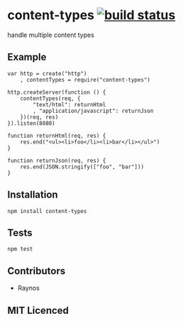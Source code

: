 # content-types [![build status][1]][2]

handle multiple content types

## Example

    var http = create("http")
        , contentTypes = require("content-types")

    http.createServer(function () {
        contentTypes(req, {
            "text/html": returnHtml
            , "application/javascript": returnJson
        })(req, res)
    }).listen(8080)

    function returnHtml(req, res) {
        res.end("<ul><li>foo</li><li>bar</li></ul>")
    }

    function returnJson(req, res) {
        res.end(JSON.stringify(["foo", "bar"]))
    }

## Installation

`npm install content-types`

## Tests

`npm test`

## Contributors

 - Raynos

## MIT Licenced

  [1]: https://secure.travis-ci.org/Raynos/content-types.png
  [2]: http://travis-ci.org/Raynos/content-types
